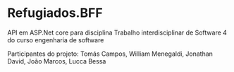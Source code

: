 # Refugiados.BFF
API em ASP.Net core para disciplina Trabalho interdisciplinar de Software 4 do curso engenharia de software

Participantes do projeto:
Tomás Campos,
William Menegaldi,
Jonathan David,
João Marcos,
Lucca Bessa
